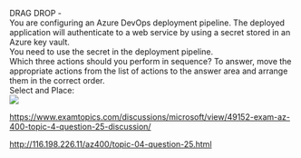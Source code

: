 DRAG DROP -<br/>You are configuring an Azure DevOps deployment pipeline. The deployed application will authenticate to a web service by using a secret stored in an Azure key vault.<br/>You need to use the secret in the deployment pipeline.<br/>Which three actions should you perform in sequence? To answer, move the appropriate actions from the list of actions to the answer area and arrange them in the correct order.<br/>Select and Place:<br/><img src="https://www.examtopics.com/assets/media/exam-media/04257/0016100001.png" class="in-exam-image"/><br/><p><a href="https://www.examtopics.com/discussions/microsoft/view/49152-exam-az-400-topic-4-question-25-discussion/">https://www.examtopics.com/discussions/microsoft/view/49152-exam-az-400-topic-4-question-25-discussion/</a></p><p><a href="http://116.198.226.11/az400/topic-04-question-25.html">http://116.198.226.11/az400/topic-04-question-25.html</a></p><script src="https://giscus.app/client.js"                    data-repo="azsamples/az204"                    data-repo-id="R_kgDOMRXzDQ"                    data-category="General"                    data-category-id="DIC_kwDOMRXzDc4Cgi27"                    data-mapping="pathname"                    data-strict="1"                    data-reactions-enabled="0"                    data-emit-metadata="0"                    data-input-position="bottom"                    data-theme="preferred_color_scheme"                    data-lang="en"                    crossorigin="anonymous"                    async>                    </script>